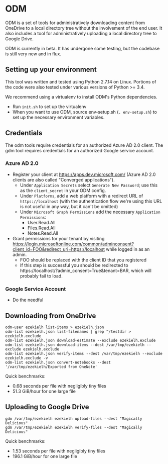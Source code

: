 # ODM

ODM is a set of tools for administratively downloading content from OneDrive
to a local directory tree without the involvement of the end user. It also
includes a tool for administratively uploading a local directory tree to Google
Drive.

ODM is currently in beta. It has undergone some testing, but the codebase is
still very new and in flux.

## Setting up your environment

This tool was written and tested using Python 2.7.14 on Linux. Portions of the
code were also tested under various versions of Python >= 3.4.

We recommend using a virtualenv to install ODM's Python dependencies.

* Run `init.sh` to set up the virtualenv
* When you want to use ODM, source env-setup.sh (`. env-setup.sh`) to set up the
  necessary environment variables.

## Credentials

The odm tools require credentials for an authorized Azure AD 2.0 client.
The gdm tool requires credentials for an authorized Google service account.

### Azure AD 2.0

* Register your client at https://apps.dev.microsoft.com/ (Azure AD 2.0 clients
  are also called "Converged applications").
    * Under `Application Secrets` select `Generate New Password`; use this as
      the `client_secret` in your ODM config.
    * Under `Platforms`, add a web platform with a redirect URL of
      `https://localhost` (with the authentication flow we're using this URL is
      not useful in any way, but it can't be omitted)
    * Under `Microsoft Graph Permissions` add the necessary `Application
      Permissions`:
        * User.Read.All
        * Files.Read.All
        * Notes.Read.All
* Grant permissions for your tenant by visiting
  https://login.microsoftonline.com/common/adminconsent?client_id=FOO&redirect_uri=https://localhost
  while logged in as an admin.
    * FOO should be replaced with the client ID that you registered
    * If this step is successful you should be redirected to https://localhost/?admin_consent=True&tenant=BAR, which will probably fail to load.

### Google Service Account

* Do the needful

## Downloading from OneDrive
```
odm-user ezekielh list-items > ezekielh.json
odm-list ezekielh.json list-filenames | grep ^/testdir > ezekielh.exclude
odm-list ezekielh.json download-estimate --exclude ezekielh.exclude
odm-list ezekielh.json download-items --dest /var/tmp/ezekielh --exclude ezekielh.exclude
odm-list ezekielh.json verify-items --dest /var/tmp/ezekielh --exclude ezekielh.exclude -v
odm-list ezekielh.json convert-notebooks --dest '/var/tmp/ezekielh/Exported from OneNote'
```

Quick benchmarks:
* 0.68 seconds per file with negligibly tiny files
* 51.3 GiB/hour for one large file

## Uploading to Google Drive
```
gdm /var/tmp/ezekielh ezekielh upload-files --dest "Magically Delicious"
gdm /var/tmp/ezekielh ezekielh verify-files --dest "Magically Delicious"
```

Quick benchmarks:
* 1.53 seconds per file with negligibly tiny files
* 196.1 GiB/hour for one large file
